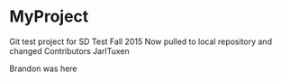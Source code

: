 # MyProject
Git test project for SD Test Fall 2015
Now pulled to local repository and changed
Contributors
JarlTuxen

Brandon was here
